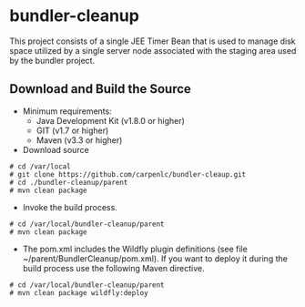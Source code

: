 # bundler-cleanup
This project consists of a single JEE Timer Bean that is used to manage disk space utilized by a single server node associated with the staging area used by the bundler project.  

## Download and Build the Source
* Minimum requirements:
    * Java Development Kit (v1.8.0 or higher)
    * GIT (v1.7 or higher)
    * Maven (v3.3 or higher)
* Download source
```
# cd /var/local
# git clone https://github.com/carpenlc/bundler-cleaup.git
# cd ./bundler-cleanup/parent
# mvn clean package
```
* Invoke the build process.
```
# cd /var/local/bundler-cleanup/parent
# mvn clean package
```
* The pom.xml includes the Wildfly plugin definitions (see file ~/parent/BundlerCleanup/pom.xml).  If you want to deploy it during the build process use the following Maven directive.
```
# cd /var/local/bundler-cleanup/parent
# mvn clean package wildfly:deploy
```
